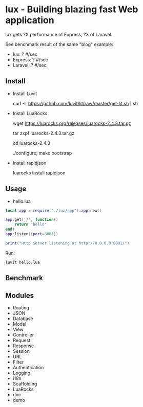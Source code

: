 # lux - Building blazing fast Web application
lux gets ?X performance of Express, ?X of Laravel.

See benchmark result of the same "blog" example:
- lux: ? #/sec
- Express: ? #/sec
- Laravel: ? #/sec

## Install
- Install Luvit

    curl -L https://github.com/luvit/lit/raw/master/get-lit.sh | sh

- Install LuaRocks

    wget https://luarocks.org/releases/luarocks-2.4.3.tar.gz

    tar zxpf luarocks-2.4.3.tar.gz

    cd luarocks-2.4.3

    ./configure; make bootstrap

- Install rapidjson

    luarocks install rapidjson

## Usage
- hello.lua
```Lua
local app = require("./luz/app").app:new()

app:get('/', function()
	return "hello"
end)
app:listen({port=8001})

print("Http Server listening at http://0.0.0.0:8001/")
```
Run:

    luvit hello.lua

## Benchmark

## Modules
- Routing
- JSON
- Database
- Model
- View
- Controller
- Request
- Response
- Session
- URL
- Filter
- Authentication
- Logging
- i18n
- Scaffolding
- LuaRocks
- doc
- demo